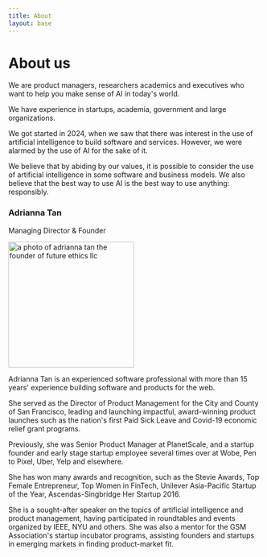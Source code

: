 ```yaml
---
title: About
layout: base
---
```


# About us

We are product managers, researchers academics and executives who want to help you make sense of AI in today's world.

We have experience in startups, academia, government and large organizations.

We got started in 2024, when we saw that there was interest in the use of artificial intelligence to build software and services. However, we were alarmed by the use of AI for the sake of it.

We believe that by abiding by our values, it is possible to consider the use of artificial intelligence in some software and business models. We also believe that the best way to use AI is the best way to use anything: responsibly.

### Adrianna Tan

Managing Director & Founder

<img src="/img/profile.jpg" width="250px" alt="a photo of adrianna tan the founder of future ethics llc"> 


Adrianna Tan is an experienced software professional with more than 15 years' experience building software and products for the web.

She served as the Director of Product Management for the City and County of San Francisco, leading and launching impactful, award-winning product launches such as the nation's first Paid Sick Leave and Covid-19 economic relief grant programs. 

Previously, she was Senior Product Manager at PlanetScale, and a startup founder and early stage startup employee several times over at Wobe, Pen to Pixel, Uber, Yelp and elsewhere.

She has won many awards and recognition, such as the Stevie Awards, Top Female Entrepreneur, Top Women in FinTech, Unilever Asia-Pacific Startup of the Year, Ascendas-Singbridge Her Startup 2016.

She is a sought-after speaker on the topics of artificial intelligence and product management, having participated in roundtables and events organized by IEEE, NYU and others. She was also a mentor for the GSM Association's startup incubator programs, assisting founders and startups in emerging markets in finding product-market fit.